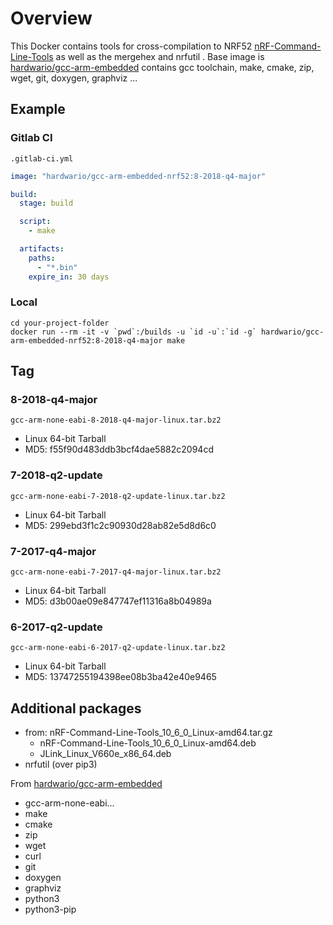 # Overview
This Docker contains tools for cross-compilation to NRF52 [nRF-Command-Line-Tools](https://www.nordicsemi.com/Software-and-Tools/Development-Tools/nRF-Command-Line-Tools) as well as the mergehex and nrfutil . Base image is [hardwario/gcc-arm-embedded](https://hub.docker.com/r/hardwario/gcc-arm-embedded) contains gcc toolchain, make, cmake, zip, wget, git, doxygen, graphviz ...

## Example

### Gitlab CI
`.gitlab-ci.yml`
```yml
image: "hardwario/gcc-arm-embedded-nrf52:8-2018-q4-major"

build:
  stage: build

  script:
    - make

  artifacts:
    paths:
      - "*.bin"
    expire_in: 30 days
```

### Local
```
cd your-project-folder
docker run --rm -it -v `pwd`:/builds -u `id -u`:`id -g` hardwario/gcc-arm-embedded-nrf52:8-2018-q4-major make
```

## Tag

### 8-2018-q4-major
`gcc-arm-none-eabi-8-2018-q4-major-linux.tar.bz2`
* Linux 64-bit Tarball
* MD5: f55f90d483ddb3bcf4dae5882c2094cd

### 7-2018-q2-update
`gcc-arm-none-eabi-7-2018-q2-update-linux.tar.bz2`
* Linux 64-bit Tarball
* MD5: 299ebd3f1c2c90930d28ab82e5d8d6c0 

### 7-2017-q4-major 
`gcc-arm-none-eabi-7-2017-q4-major-linux.tar.bz2`
* Linux 64-bit Tarball
* MD5: d3b00ae09e847747ef11316a8b04989a

### 6-2017-q2-update 
`gcc-arm-none-eabi-6-2017-q2-update-linux.tar.bz2`
* Linux 64-bit Tarball
* MD5: 13747255194398ee08b3ba42e40e9465

## Additional packages
* from: nRF-Command-Line-Tools_10_6_0_Linux-amd64.tar.gz
  * nRF-Command-Line-Tools_10_6_0_Linux-amd64.deb
  * JLink_Linux_V660e_x86_64.deb
* nrfutil (over pip3)

From [hardwario/gcc-arm-embedded](https://hub.docker.com/r/hardwario/gcc-arm-embedded)
* gcc-arm-none-eabi...
* make 
* cmake 
* zip 
* wget 
* curl
* git 
* doxygen 
* graphviz
* python3
* python3-pip